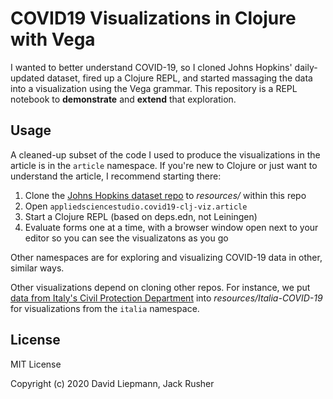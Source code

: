 # COVID19 Visualizations in Clojure with Vega

I wanted to better understand COVID-19, so I cloned Johns Hopkins'
daily-updated dataset, fired up a Clojure REPL, and started massaging
the data into a visualization using the Vega grammar. This repository
is a REPL notebook to **demonstrate** and **extend** that exploration.


## Usage

A cleaned-up subset of the code I used to produce the visualizations
in the article is in the `article` namespace. If you're new to Clojure
or just want to understand the article, I recommend starting there:

1. Clone the [Johns Hopkins dataset
   repo](https://github.com/CSSEGISandData/COVID-19) to *resources/*
   within this repo
1. Open `appliedsciencestudio.covid19-clj-viz.article`
1. Start a Clojure REPL (based on deps.edn, not Leiningen)
1. Evaluate forms one at a time, with a browser window open next to
   your editor so you can see the visualizatons as you go

Other namespaces are for exploring and visualizing COVID-19 data in other, similar ways.

Other visualizations depend on cloning other repos. For instance, we
put [data from Italy's Civil Protection
Department](https://github.com/pcm-dpc/COVID-19) into
*resources/Italia-COVID-19* for visualizations from the `italia`
namespace.


## License

MIT License

Copyright (c) 2020 David Liepmann, Jack Rusher

